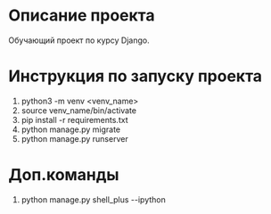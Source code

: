 # Описание проекта

Обучающий проект по курсу Django.

# Инструкция по запуску проекта

1. python3 -m venv <venv_name>
2. source venv_name/bin/activate
3. pip install -r requirements.txt
4. python manage.py migrate
5. python manage.py runserver

# Доп.команды

1. python manage.py shell_plus --ipython